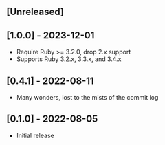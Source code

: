 ## [Unreleased]

## [1.0.0] - 2023-12-01

- Require Ruby >= 3.2.0, drop 2.x support
- Supports Ruby 3.2.x, 3.3.x, and 3.4.x

## [0.4.1] - 2022-08-11

- Many wonders, lost to the mists of the commit log

## [0.1.0] - 2022-08-05

- Initial release
